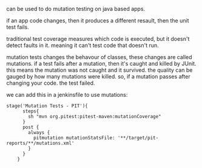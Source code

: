 can be used to do mutation testing on java based apps.

if an app code changes, then it produces a different resault, then the unit test fails.

traditional test coverage measures which code is executed, but it doesn't detect faults in it. meaning it can't test code that doesn't run.

mutation tests changes the behavour of classes, these changes are called mutations. if a test fails after a mutation, then it's caught and killed by JUnit. this means the mutation was not caught and it survived.
the quality can be gauged by how many mutations were killed.
so, if a mutation passes after changing your code. the test failed.

we can add this in a jenkinsfile to use mutations:
```jenkinsfile
stage('Mutation Tests - PIT'){
      steps{
        sh "mvn org.pitest:pitest-maven:mutationCoverage"
      }
      post {
        always {
          pitmutation mutationStatsFile: '**/target/pit-reports/**/mutations.xml'
        }
      }
    }
```

